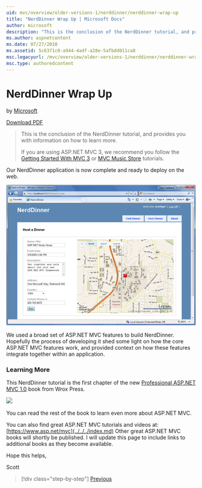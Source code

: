 ```yaml
---
uid: mvc/overview/older-versions-1/nerddinner/nerddinner-wrap-up
title: "NerdDinner Wrap Up | Microsoft Docs"
author: microsoft
description: "This is the conclusion of the NerdDinner tutorial, and provides you with information on how to learn more."
ms.author: aspnetcontent
ms.date: 07/27/2010
ms.assetid: 5c6371c0-a944-4adf-a28e-5afbdd011ca8
msc.legacyurl: /mvc/overview/older-versions-1/nerddinner/nerddinner-wrap-up
msc.type: authoredcontent
---
```

NerdDinner Wrap Up
====================
by [Microsoft](https://github.com/microsoft)

[Download PDF](http://aspnetmvcbook.s3.amazonaws.com/aspnetmvc-nerdinner_v1.pdf)

> This is the conclusion of the NerdDinner tutorial, and provides you with information on how to learn more.
> 
> If you are using ASP.NET MVC 3, we recommend you follow the [Getting Started With MVC 3](../../older-versions/getting-started-with-aspnet-mvc3/cs/intro-to-aspnet-mvc-3.md) or [MVC Music Store](../../older-versions/mvc-music-store/mvc-music-store-part-1.md) tutorials.


Our NerdDinner application is now complete and ready to deploy on the web.

![](nerddinner-wrap-up/_static/image1.png)

We used a broad set of ASP.NET MVC features to build NerdDinner. Hopefully the process of developing it shed some light on how the core ASP.NET MVC features work, and provided context on how these features integrate together within an application.

### Learning More

This NerdDinner tutorial is the first chapter of the new [Professional ASP.NET MVC 1.0](https://www.amazon.com/gp/product/0470384611?ie=UTF8&amp;tag=scoblo04-20&amp;linkCode=xm2&amp;camp=1789&amp;creativeASIN=0470384611) book from Wrox Press.

[![](https://mscblogs.blob.core.windows.net/media/scottgu/Media/bookcover1_6CAECF94.png)](https://www.amazon.com/gp/product/0470384611?ie=UTF8&amp;tag=scoblo04-20&amp;linkCode=xm2&amp;camp=1789&amp;creativeASIN=0470384611)

You can read the rest of the book to learn even more about ASP.NET MVC.

You can also find great ASP.NET MVC tutorials and videos at: [https://www.asp.net/mvc](../../../index.md) Other great ASP.NET MVC books will shortly be published. I will update this page to include links to additional books as they become available.

Hope this helps,

Scott

> [!div class="step-by-step"]
> [Previous](enable-automated-unit-testing.md)
